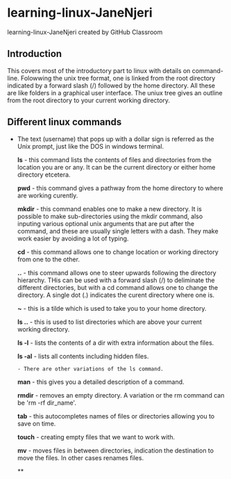 # learning-linux-JaneNjeri
learning-linux-JaneNjeri created by GitHub Classroom

##    Introduction
This covers most of the introductory part to linux with details on command-line. Folowwing the unix tree format, one is linked from  the root directory indicated by a forward slash (/) followed by the home directory. All these are like folders in a graphical user interface. The uniux tree gives an outline from the root directory to your current working directory.

##    Different linux commands
 - The text (username) that pops up with a dollar sign is referred as the Unix prompt, just like the DOS in windows terminal.

    **ls** - this command lists the contents of files and directories from the location you are or any.
             It can be the current directory or either home directory etcetera.
    
    **pwd** - this command gives a pathway from the home directory to where are working curently.
    
    **mkdir** - this command enables one to make a new directory. 
                It is possible to make sub-directories using the mkdir command, also inputing various optional unix arguments that              are put after the command, and these are usually single letters with a dash. They make work easier by avoiding a lot of typing.
                
    **cd** - this command allows one to change location or working directory from one to the other.
    
    **..** - this command allows one to steer upwards following the directory hierarchy. THis can be used with a forward slash (/) to deliminate the different directories, but with a cd command allows one to change the directory. A single dot (.) indicates the curent directory where one is. 
    
    **~** - this is a tilde which is used to take you to your home directory.
    
    **ls ..** - this is used to list directories which are above your current working directory.
    
    **ls -l** - lists the contents of a dir with extra information about the files.
    
    **ls -al** - lists all contents including hidden files. 
       
       - There are other variations of the ls command.
    
    **man** - this gives you a detailed description of a command.
    
    **rmdir** - removes an empty directory. A variation or the rm command can be 'rm -rf dir_name'.
    
    **tab** - this autocompletes names of files or directories allowing you to save on time.
    
    **touch** - creating empty files that we want to work with.
    
    **mv** - moves files in between directories, indication the destination to move the files. In other cases renames files.
    
    **
    
   
